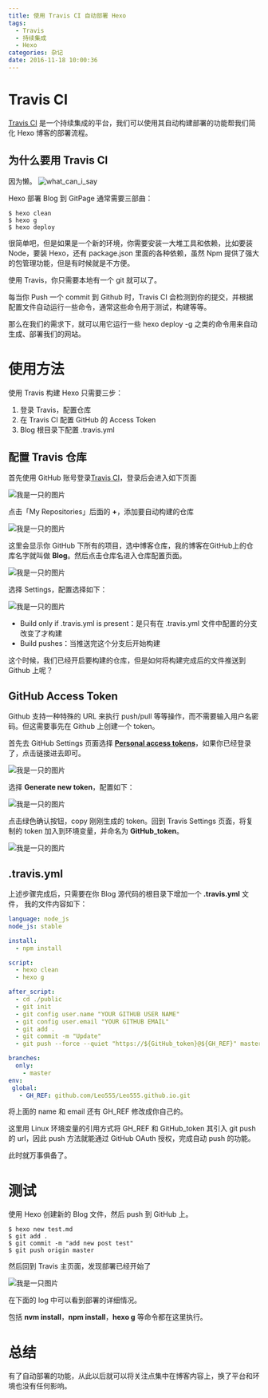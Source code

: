 ```yaml
---
title: 使用 Travis CI 自动部署 Hexo
tags:
  - Travis
  - 持续集成
  - Hexo
categories: 杂记
date: 2016-11-18 10:00:36
---
```

# Travis CI

[Travis CI](https://travis-ci.org/) 是一个持续集成的平台，我们可以使用其自动构建部署的功能帮我们简化 Hexo 博客的部署流程。

## 为什么要用 Travis CI

因为懒。 <img src="/assets/img/what_can_i_say.jpg" alt="what_can_i_say">

Hexo 部署 Blog 到 GitPage 通常需要三部曲：

```shell
$ hexo clean
$ hexo g
$ hexo deploy
```
<!--more-->
很简单吧，但是如果是一个新的环境，你需要安装一大堆工具和依赖，比如要装 Node，要装 Hexo，还有 package.json 里面的各种依赖，虽然 Npm 提供了强大的包管理功能，但是有时候就是不方便。

使用 Travis，你只需要本地有一个 git 就可以了。

每当你 Push 一个 commit 到 Github 时，Travis CI 会检测到你的提交，并根据配置文件自动运行一些命令，通常这些命令用于测试，构建等等。

那么在我们的需求下，就可以用它运行一些 hexo deploy -g 之类的命令用来自动生成、部署我们的网站。

# 使用方法

使用 Travis 构建 Hexo 只需要三步：

1. 登录 Travis，配置仓库
2. 在 Travis CI 配置 GitHub 的 Access Token
3. Blog 根目录下配置 .travis.yml

## 配置 Travis 仓库

首先使用 GitHub 账号登录[Travis CI](https://travis-ci.org/)，登录后会进入如下页面

<img src="/assets/img/Travis_main_page.png" alt="我是一只的图片">

点击「My Repositories」后面的 **+**，添加要自动构建的仓库

<img src="/assets/img/Travis.png" alt="我是一只的图片">

这里会显示你 GitHub 下所有的项目，选中博客仓库，我的博客在GitHub上的仓库名字就叫做 **Blog**。然后点击仓库名进入仓库配置页面。

<img src="/assets/img/Travis_settings.png" alt="我是一只的图片">

选择 Settings，配置选择如下：

<img src="/assets/img/Travis_general_settings.png" alt="我是一只的图片">

* Build only if .travis.yml is present：是只有在 .travis.yml 文件中配置的分支改变了才构建
* Build pushes：当推送完这个分支后开始构建

这个时候，我们已经开启要构建的仓库，但是如何将构建完成后的文件推送到 Github 上呢？

## GitHub Access Token

Github 支持一种特殊的 URL 来执行 push/pull 等等操作，而不需要输入用户名密码。但这需要事先在 Github 上创建一个 token。

首先去 GitHub Settings 页面选择 [**Personal access tokens**](https://github.com/settings/tokens)，如果你已经登录了，点击链接进去即可。

<img src="/assets/img/Travis_generate_token.png" alt="我是一只的图片">

选择 **Generate new token**，配置如下：

<img src="/assets/img/Travis_token.png" alt="我是一只的图片">

点击绿色确认按钮，copy 刚刚生成的 token。回到 Travis Settings 页面，将复制的 token 加入到环境变量，并命名为  **GitHub_token**。

<img src="/assets/img/Travis_add_token.png" alt="我是一只的图片">

## .travis.yml

上述步骤完成后，只需要在你 Blog 源代码的根目录下增加一个 **.travis.yml** 文件，
我的文件内容如下：

```yml
language: node_js
node_js: stable

install:
  - npm install

script:
  - hexo clean
  - hexo g

after_script:
  - cd ./public
  - git init
  - git config user.name "YOUR GITHUB USER NAME"
  - git config user.email "YOUR GITHUB EMAIL"
  - git add .
  - git commit -m "Update"
  - git push --force --quiet "https://${GitHub_token}@${GH_REF}" master:master

branches:
  only:
    - master
env:
 global:
   - GH_REF: github.com/Leo555/Leo555.github.io.git
```
将上面的 name 和 email 还有 GH_REF 修改成你自己的。

这里用 Linux 环境变量的引用方式将 GH_REF 和 GitHub_token 其引入 git push 的 url，因此 push 方法就能通过 GitHub OAuth 授权，完成自动 push 的功能。

此时就万事俱备了。

# 测试

使用 Hexo 创建新的 Blog 文件，然后 push 到 GitHub 上。
```shell
$ hexo new test.md
$ git add .
$ git commit -m "add new post test"
$ git push origin master
```
然后回到 Travis 主页面，发现部署已经开始了

<img src="/assets/img/Travis_deploy.png" alt="我是一只图片">

在下面的 log 中可以看到部署的详细情况。

包括 **nvm install**，**npm install**，**hexo g** 等命令都在这里执行。


# 总结

有了自动部署的功能，从此以后就可以将关注点集中在博客内容上，换了平台和环境也没有任何影响。
